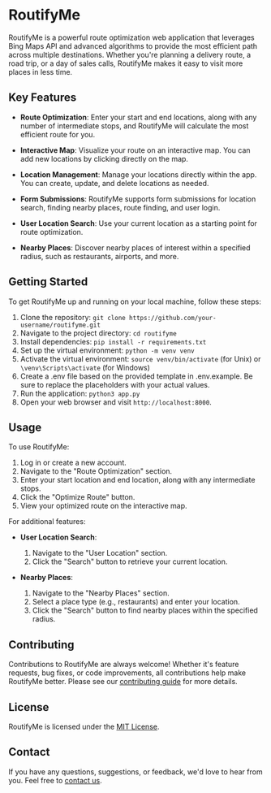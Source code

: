 # RoutifyMe

RoutifyMe is a powerful route optimization web application that leverages Bing Maps API and advanced algorithms to provide the most efficient path across multiple destinations. Whether you're planning a delivery route, a road trip, or a day of sales calls, RoutifyMe makes it easy to visit more places in less time.

## Key Features

- **Route Optimization**: Enter your start and end locations, along with any number of intermediate stops, and RoutifyMe will calculate the most efficient route for you.

- **Interactive Map**: Visualize your route on an interactive map. You can add new locations by clicking directly on the map.

- **Location Management**: Manage your locations directly within the app. You can create, update, and delete locations as needed.

- **Form Submissions**: RoutifyMe supports form submissions for location search, finding nearby places, route finding, and user login.

- **User Location Search**: Use your current location as a starting point for route optimization.

- **Nearby Places**: Discover nearby places of interest within a specified radius, such as restaurants, airports, and more.

## Getting Started

To get RoutifyMe up and running on your local machine, follow these steps:

1. Clone the repository: `git clone https://github.com/your-username/routifyme.git`
2. Navigate to the project directory: `cd routifyme`
3. Install dependencies: `pip install -r requirements.txt`
4. Set up the virtual environment: `python -m venv venv`
5. Activate the virtual environment: `source venv/bin/activate` (for Unix) or `\venv\Scripts\activate` (for Windows)
6. Create a .env file based on the provided template in .env.example. Be sure to replace the placeholders with your actual values.
7. Run the application: `python3 app.py`
8. Open your web browser and visit `http://localhost:8000`.

## Usage

To use RoutifyMe:

1. Log in or create a new account.
2. Navigate to the "Route Optimization" section.
3. Enter your start location and end location, along with any intermediate stops.
4. Click the "Optimize Route" button.
5. View your optimized route on the interactive map.

For additional features:

- **User Location Search**:
    1. Navigate to the "User Location" section.
    2. Click the "Search" button to retrieve your current location.

- **Nearby Places**:
    1. Navigate to the "Nearby Places" section.
    2. Select a place type (e.g., restaurants) and enter your location.
    3. Click the "Search" button to find nearby places within the specified radius.

## Contributing

Contributions to RoutifyMe are always welcome! Whether it's feature requests, bug fixes, or code improvements, all contributions help make RoutifyMe better. Please see our [contributing guide](CONTRIBUTING.md) for more details.

## License

RoutifyMe is licensed under the [MIT License](LICENSE).

## Contact

If you have any questions, suggestions, or feedback, we'd love to hear from you. Feel free to [contact us](mailto:johnmnjuguna89@gmail.com).
